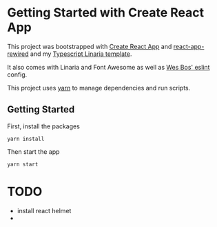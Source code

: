 # Getting Started with Create React App

This project was bootstrapped with [Create React App](https://github.com/facebook/create-react-app) and [react-app-rewired](https://github.com/timarney/react-app-rewired) and my [Typescript Linaria template](https://github.com/eblairmckee/ts-linaria-template).

It also comes with Linaria and Font Awesome as well as [Wes Bos' eslint](https://github.com/wesbos/eslint-config-wesbos) config.

This project uses [yarn](https://classic.yarnpkg.com/en/) to manage dependencies and run scripts.

## Getting Started

First, install the packages

```
yarn install
```

Then start the app

```
yarn start
```

# TODO

- install react helmet
-
